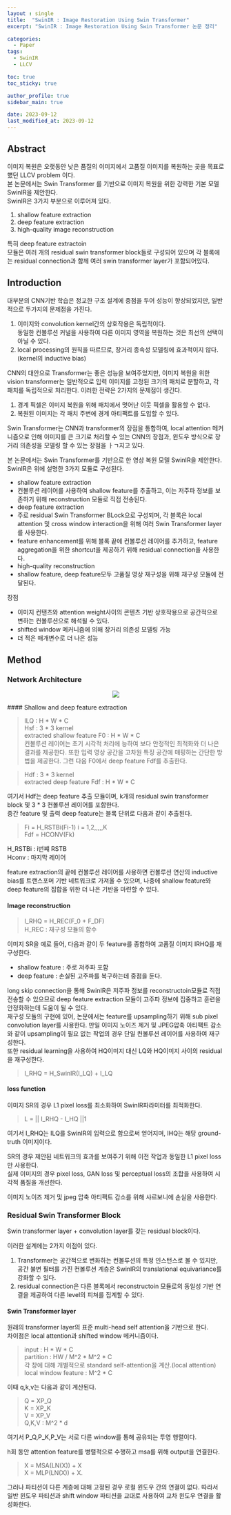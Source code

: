```yaml
---
layout : single
title:  "SwinIR : Image Restoration Using Swin Transformer"
excerpt: "SwinIR : Image Restoration Using Swin Transformer 논문 정리"

categories:
  - Paper
tags:
  - SwinIR
  - LLCV

toc: true
toc_sticky: true

author_profile: true
sidebar_main: true

date: 2023-09-12
last_modified_at: 2023-09-12
---
```


## Abstract


이미지 복원은 오랫동안 낮은 품질의 이미지에서 고품질 이미지를 복원하는 곳을 목표로 헀던 LLCV problem 이다.  
본 논문에서는 Swin Transformer 를 기반으로 이미지 복원을 위한 강력한 기본 모델 SwinIR을 제안한다.  
SwinIR은 3가지 부분으로 이루어져 있다.  
1. shallow feature extraction  
2. deep feature extraction  
3. high-quality image reconstruction  

특히 deep feature extractoin  
모듈은 여러 개의 residual swin transformer block들로 구성되어 있으며 각 블록에는 residual connection과 함께 여러 swin transformer layer가 포함되어있다.  


## Introduction

대부분의 CNN기반 학습은 정교한 구조 설계에 중점을 두어 성능이 향상되었지만, 일반적으로 두가지의 문제점을 가진다.  
1. 이미지와 convolution kernel간의 상호작용은 독립적이다.  
동일한 컨볼루션 커널을 사용하여 다른 이미지 영역을 복원하는 것은 최선의 선택이 아닐 수 있다.  
2. local processing의 원칙을 따르므로, 장거리 종속성 모델링에 효과적이지 않다. (kernel의 inductive bias)  

CNN의 대안으로 Transformer는 좋은 성능을 보여주었지만, 이미지 복원을 위한 vision transformer는 일반적으로 입력 이미지를 고정된 크기의 패치로 분할하고, 각 패치를 독립적으로 처리한다. 이러한 전략은 2가지의 문제점이 생긴다.  
1. 경계 픽셀은 이미지 복원을 위해 패치에서 멋어난 이웃 픽셀을 활용할 수 없다.  
2. 복원된 이미지는 각 패치 주변에 경계 아티팩트를 도입할 수 있다.  

Swin Transformer는 CNN과 transformer의 장점을 통합하여, local attention 메커니즘으로 인해 이미지를 큰 크기로 처리할 수 있는 CNN의 장점과, 윈도우 방식으로 장거리 의존성을 모델링 할 수 있는 장점을 ㅏㄱ지고 있다.  

본 논문에서는 Swin Transformer를 기반으로 한 영상 복원 모델 SwinIR을 제안한다.  
SwinIR은 위에 설명한 3가지 모듈로 구성된다.  
- shallow feature extraction  
- 컨볼루션 레이어를 사용하여 shallow feature를 추출하고, 이는 저주파 정보를 보존하기 위해 reconstruction 모듈로 직접 전송된다.  
- deep feature extraction  
- 주로 residual Swin Transformer BLock으로 구성되며, 각 블록은 local attention 및 cross window interaction을 위해 여러 Swin Transformer layer를 사용한다.  
- feature enhancement를 위해 블록 끝에 컨볼루션 레이어를 추가하고, feature aggregation을 위한 shortcut을 제공하기 위해 residual connection을 사용한다.  
- high-quality reconstruction  
- shallow feature, deep feature모두 고품질 영상 재구성을 위해 재구성 모듈에 전달된다.  

장점  
- 이미지 컨탠츠와 attention weight사이의 콘텐츠 기반 상호작용으로 공간적으로 변하는 컨볼루션으로 해석될 수 있다.  
- shifted window 메커니즘에 의해 장거리 의존성 모델링 가능  
- 더 적은 매개변수로 더 나은 성능  

## Method  

### Network Architecture 

 

<p align="center"><img src="/assets/images/Paper/SwinIR/figure\_1.png"></p>  
#### Shallow and deep feature extraction  

> ILQ : H \* W \* C  
> Hsf : 3 \* 3 kernel  
> extracted shallow feature F0 : H \* W \* C  
컨볼루션 레이어는 초기 시각적 처리에 능하여 보다 안정적인 최적화와 더 나은 결과를 제공한다. 또한 입력 영상 공간을 고차원 특징 공간에 매핑하는 간단한 방법을 제공한다. 그런 다음 F0에서 deep feature Fdf를 추출한다.  

> Hdf : 3 \* 3 kernel  
> extracted deep feature Fdf : H \* W \* C  

여기서 Hdf는 deep feature 추출 모듈이며, k개의 residual swin transformer block 및 3 \* 3 컨볼루션 레이어를 포함한다.  
중간 feature 및 출력 deep feature는 블록 단위로 다음과 같이 추출된다.  

> Fi = H\_RSTBi(Fi-1) i = 1,2,,,,,K  
> Fdf = HCONV(Fk)  

H_RSTBi : i번쨰 RSTB  
Hconv : 마지막 레이어  

feature extraction의 끝에 컨볼루션 레이어를 사용하면 컨볼루션 연산의 inductive bias를 트랜스포머 기반 네트워크로 가져올 수 있으며, 나중에 shallow feature와 deep feature의 집합을 위한 더 나은 기반을 마련할 수 있다.  

#### Image reconstruction  
> I_RHQ = H_REC(F_0 + F_DF)  
> H_REC : 재구성 모듈의 함수  

이미지 SR을 예로 들어, 다음과 같이 두 feature를 종합하여 고품질 이미지 IRHQ를 재구성한다.  
- shallow feature : 주로 저주파 포함  
- deep feature : 손실된 고주파를 복구하는데 중점을 둔다.  

long skip connection을 통해 SwinIR은 저주파 정보를 reconstructoin모듈로 직접 전송할 수 있으므로 deep feature extraction 모듈이 고주파 정보에 집중하고 훈련을 안정화하는데 도움이 될 수 있다.  
재구성 모듈의 구현에 있어, 논문에서는 feature를 upsampling하기 위해 sub pixel convolution layer를 사용한다. 만일 이미지 노이즈 제거 및 JPEG압축 아티팩트 감소와 같이 upsampling이 필요 없는 작업의 경우 단일 컨볼루션 레이어를 사용하여 재구성한다.  
또한 residual learning을 사용하여 HQ이미지 대신 LQ와 HQ이미지 사이의 residual을 재구성한다.  

> I_RHQ = H_SwinIR(I_LQ) + I_LQ  

#### loss function  
이미지 SR의 경우 L1 pixel loss를 최소화하여 SwinIR파라미터를 최적화한다.  
> L = || I_RHQ - I_HQ ||1  

여기서 I_RHQ는 ILQ를 SwinIR의 입력으로 함으로써 얻어지며, IHQ는 해당 ground-truth 이미지이다.  

SR의 경우 제안된 네트워크의 효과를 보여주기 위해 이전 작업과 동일한 L1 pixel loss만 사용한다.  
실제 이미지의 경우 pixel loss, GAN loss 및 perceptual loss의 조합을 사용하여 시각적 품질을 개선한다.  


이미지 노이즈 제거 및 jpeg 압축 아티팩트 감소를 위해 샤르보니에 손실을 사용한다.  

### Residual Swin Transformer Block  

Swin transformer layer + convolution layer를 갖는 residual block이다.  

이러한 설계에는 2가지 이점이 있다.  
1. Transformer는 공간적으로 변화하는 컨볼루션의 특정 인스턴스로 볼 수 있지만, 공간 불변 필터를 가진 컨볼루션 계층은 SwinIR의 translational equivariance를 강화할 수 있다.  
2. residual connection은 다른 블록에서 reconstructoin 모듈로의 동일성 기반 연결을 제공하여 다른 level의 피쳐를 집계할 수 있다.  

#### Swin Transformer layer  

원래의 transformer layer의 표준 multi-head self attention을 기반으로 한다.  
차이점은 local attention과 shifted window 메커니즘이다.  

> input : H \* W \* C  
> partition : HW / M^2 \* M^2 \* C  
> 각 창에 대해 개별적으로 standard self-attention을 계산.(local attention)  
> local window feature : M^2 \* C  

이때 q,k,v는 다음과 같이 계산된다.  

> Q = XP_Q  
> K = XP_K  
> V = XP_V  
> Q,K,V : M^2 * d  

여기서 P_Q,P_K,P_V는 서로 다른 window를 통해 공유되는 투영 행렬이다.  

h회 동안 attention feature를 병렬적으로 수행하고 msa를 위해 output을 연결한다.  

> X = MSA(LN(X)) + X  
> X = MLP(LN(X)) + X.  

그러나 파티션이 다른 계층에 대해 고정된 경우 로컬 윈도우 간의 연결이 없다. 따라서 일반 윈도우 파티션과 shift window 파티션을 교대로 사용하여 교차 윈도우 연결을 활성화한다.